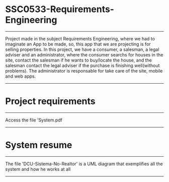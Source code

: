 # SSC0533-Requirements-Engineering

-------------------------------------------------------------------------------------------------------------------------------------------------------------------------

Project made in the subject Requirements Engineering, where we had to imaginate an App to be made, so, this app that we are projecting is for selling properties. In this project, we have a consumer, a salesman, a legal adviser and an administrator, where the consumer searchs for houses in the site, contact the salesman if he wants to buy/locate the house, and the salesman contact the legal adviser if the purchase is finishing well(without problems). The administrator is responsable for take care of the site, mobile and web apps.

-------------------------------------------------------------------------------------------------------------------------------------------------------------------------

# Project requirements

-------------------------------------------------------------------------------------------------------------------------------------------------------------------------

Access the file 'System.pdf

-------------------------------------------------------------------------------------------------------------------------------------------------------------------------

# System resume

-------------------------------------------------------------------------------------------------------------------------------------------------------------------------

The file 'DCU-Sistema-No-Realtor' is a UML diagram that exemplifies all the system and how he works at all

-------------------------------------------------------------------------------------------------------------------------------------------------------------------------
